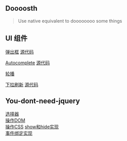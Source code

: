 ## Doooosth

> Use native equivalent to doooooooo some things

## UI 组件

[弹出框](https://github.com/stephenLYao/Doooosth/blob/gh-pages/UI/doc/popup.md) 
[源代码](https://github.com/stephenLYao/Doooosth/tree/gh-pages/UI/src/Popup)

[Autocomplete](https://github.com/stephenLYao/Doooosth/blob/gh-pages/UI/doc/autocomplete.md)
[源代码](https://github.com/stephenLYao/Doooosth/tree/gh-pages/UI/src/Autocomplete)

[轮播](https://github.com/stephenLYao/Doooosth/blob/gh-pages/UI/doc/slides.md)

[下拉刷新](https://github.com/stephenLYao/Doooosth/blob/gh-pages/UI/doc/fresh.md)
[源代码](https://github.com/stephenLYao/Doooosth/tree/gh-pages/UI/src/fresh)

## You-dont-need-jquery
[选择器]()  
[操作DOM]()  
[操作CSS]()
[show和hide实现]()  
[事件绑定实现]()



